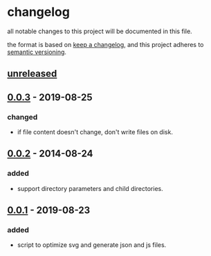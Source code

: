 # changelog

all notable changes to this project will be documented in this file.

the format is based on [keep a changelog](https://keepachangelog.com/en/1.0.0/),
and this project adheres to [semantic versioning](https://semver.org/spec/v2.0.0.html).

## [unreleased]

## [0.0.3] - 2019-08-25

### changed

-   if file content doesn't change, don't write files on disk.

## [0.0.2] - 2014-08-24

### added

-   support directory parameters and child directories.

## [0.0.1] - 2019-08-23

### added

-   script to optimize svg and generate json and js files.

[unreleased]: https://github.com/rive/iconic/compare/v0.0.3...HEAD
[0.0.3]: https://github.com/rive/iconic/compare/v0.0.2...v0.0.3
[0.0.2]: https://github.com/rive/iconic/compare/v0.0.1...v0.0.2
[0.0.1]: https://github.com/rive/iconic/releases/tag/v0.0.1
